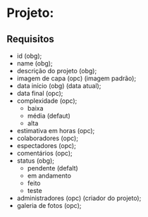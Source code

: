 # Projeto:

## Requisitos

* id (obg);
* name (obg);
* descrição do projeto (obg);
* imagem de capa (opc) (imagem padrão);
* data início (obg) (data atual);
* data final (opc);
* complexidade (opc);
    - baixa
    - média (defaut)
    - alta
* estimativa em horas (opc);
* colaboradores (opc);
* espectadores (opc);
* comentários (opc);
* status (obg);
    - pendente (defalt)
    - em andamento
    - feito
    - teste
* administradores (opc) (criador do projeto);
* galeria de fotos (opc);
